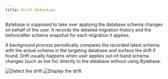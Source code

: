 ```yaml
---
title: Drift Detection
---
```


<EnterpriseOnlyBlock />

Bytebase is supposed to take over applying the database schema changes on behalf of the user. It records the detailed migration history and the before/after schema snapshot for each migration it applies.

A background process periodically compares the recorded latest schema with the actual schema in the targeting database and surface the drift if found. Drift usually happens when user applies out-of-band schema changes (such as hot fix) directly to the database without using Bytebase.

![Detect the drift](/content/docs/change-database/drift-detection/schema-drift-bytebase.webp)
![Display the drift](/content/docs/change-database/drift-detection/schema-drift-gitlab.webp)

